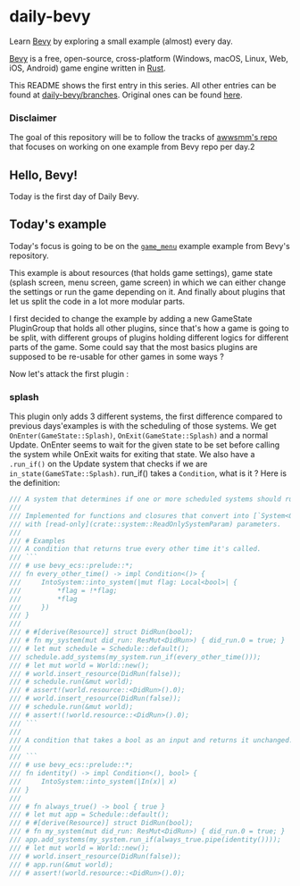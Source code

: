 # daily-bevy

Learn [Bevy](https://bevyengine.org/) by exploring a small example (almost) every day.

[Bevy](https://github.com/bevyengine/bevy/) is a free, open-source, cross-platform (Windows, macOS, Linux, Web, iOS, Android) game engine written in [Rust](https://www.rust-lang.org/).

This README shows the first entry in this series. All other entries can be found at [daily-bevy/branches](https://github.com/vroussea/daily-bevy/branches).
Original ones can be found [here](https://github.com/awwsmm/daily-bevy/branches).

### Disclaimer
The goal of this repository will be to follow the tracks of [awwsmm's repo](https://github.com/awwsmm/daily-bevy/blob/master/README.md) that focuses on working on one example from Bevy repo per day.2

## Hello, Bevy!

Today is the first day of Daily Bevy.

## Today's example
Today's focus is going to be on the [`game_menu`](https://github.com/bevyengine/bevy/blob/release-0.12.1/examples/games/game_menu.rs) example example from Bevy's repository.

This example is about resources (that holds game settings), game state (splash screen, menu screen, game screen) in which we can either change the settings or run the game depending on it. And finally about plugins that let us split the code in a lot more modular parts.

I first decided to change the example by adding a new GameState PluginGroup that holds all other plugins, since that's how a game is going to be split, with different groups of plugins holding different logics for different parts of the game. Some could say that the most basics plugins are supposed to be re-usable for other games in some ways ?

Now let's attack the first plugin :

### splash
This plugin only adds 3 different systems, the first difference compared to previous days'examples is with the scheduling of those systems.
We get `OnEnter(GameState::Splash)`, `OnExit(GameState::Splash)` and a normal Update.
OnEnter seems to wait for the given state to be set before calling the system while OnExit waits for exiting that state.
We also have a `.run_if()` on the Update system that checks if we are `in_state(GameSTate::Splash)`. run_if() takes a `Condition`, what is it ?
Here is the definition:
``` rust
/// A system that determines if one or more scheduled systems should run.
///
/// Implemented for functions and closures that convert into [`System<Out=bool>`](crate::system::System)
/// with [read-only](crate::system::ReadOnlySystemParam) parameters.
///
/// # Examples
/// A condition that returns true every other time it's called.
/// ```
/// # use bevy_ecs::prelude::*;
/// fn every_other_time() -> impl Condition<()> {
///     IntoSystem::into_system(|mut flag: Local<bool>| {
///         *flag = !*flag;
///         *flag
///     })
/// }
///
/// # #[derive(Resource)] struct DidRun(bool);
/// # fn my_system(mut did_run: ResMut<DidRun>) { did_run.0 = true; }
/// # let mut schedule = Schedule::default();
/// schedule.add_systems(my_system.run_if(every_other_time()));
/// # let mut world = World::new();
/// # world.insert_resource(DidRun(false));
/// # schedule.run(&mut world);
/// # assert!(world.resource::<DidRun>().0);
/// # world.insert_resource(DidRun(false));
/// # schedule.run(&mut world);
/// # assert!(!world.resource::<DidRun>().0);
/// ```
///
/// A condition that takes a bool as an input and returns it unchanged.
///
/// ```
/// # use bevy_ecs::prelude::*;
/// fn identity() -> impl Condition<(), bool> {
///     IntoSystem::into_system(|In(x)| x)
/// }
///
/// # fn always_true() -> bool { true }
/// # let mut app = Schedule::default();
/// # #[derive(Resource)] struct DidRun(bool);
/// # fn my_system(mut did_run: ResMut<DidRun>) { did_run.0 = true; }
/// app.add_systems(my_system.run_if(always_true.pipe(identity())));
/// # let mut world = World::new();
/// # world.insert_resource(DidRun(false));
/// # app.run(&mut world);
/// # assert!(world.resource::<DidRun>().0);
```
